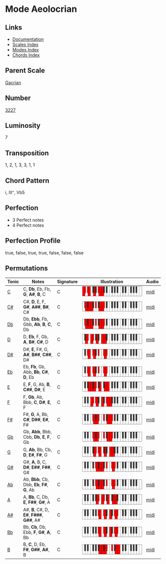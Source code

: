 # Mode Aeolocrian

## Links

- [Documentation](README.md)
- [Scales Index](Scales.md)
- [Modes Index](Modes.md)
- [Chords Index](Chords.md)

## Parent Scale

[Gacrian](ScaleGacrian.md)

## Number

[3227](https://ianring.com/musictheory/scales/3227)

## Luminosity

7

## Transposition

1, 2, 1, 3, 3, 1, 1

## Chord Pattern

i, III⁺, Vb5

## Perfection

- 3 Perfect notes
- 4 Perfect notes

## Perfection Profile

true, false, true, true, false, false, false

## Permutations

| Tonic | Notes | Signature | Illustration | Audio |
|-------|-------|-----------|--------------|-------|
| [C](ModeCNaturalAeolocrian.md) | C, **Db**, Eb, Fb, **G**, **A#**, **B**, C | C | ![CNaturalAeolocrian](ModeCNaturalAeolocrian.png) | [midi](https://github.com/edipermadi/music/blob/main/docs/ModeCNaturalAeolocrian.mid?raw=true) |
| [C#](ModeCSharpAeolocrian.md) | C#, **D**, E, F, **G#**, **A##**, **B#**, C# | C | ![CSharpAeolocrian](ModeCSharpAeolocrian.png) | [midi](https://github.com/edipermadi/music/blob/main/docs/ModeCSharpAeolocrian.mid?raw=true) |
| [Db](ModeDFlatAeolocrian.md) | Db, **Ebb**, Fb, Gbb, **Ab**, **B**, **C**, Db | C | ![DFlatAeolocrian](ModeDFlatAeolocrian.png) | [midi](https://github.com/edipermadi/music/blob/main/docs/ModeDFlatAeolocrian.mid?raw=true) |
| [D](ModeDNaturalAeolocrian.md) | D, **Eb**, F, Gb, **A**, **B#**, **C#**, D | C | ![DNaturalAeolocrian](ModeDNaturalAeolocrian.png) | [midi](https://github.com/edipermadi/music/blob/main/docs/ModeDNaturalAeolocrian.mid?raw=true) |
| [D#](ModeDSharpAeolocrian.md) | D#, **E**, F#, G, **A#**, **B##**, **C##**, D# | C | ![DSharpAeolocrian](ModeDSharpAeolocrian.png) | [midi](https://github.com/edipermadi/music/blob/main/docs/ModeDSharpAeolocrian.mid?raw=true) |
| [Eb](ModeEFlatAeolocrian.md) | Eb, **Fb**, Gb, Abb, **Bb**, **C#**, **D**, Eb | C | ![EFlatAeolocrian](ModeEFlatAeolocrian.png) | [midi](https://github.com/edipermadi/music/blob/main/docs/ModeEFlatAeolocrian.mid?raw=true) |
| [E](ModeENaturalAeolocrian.md) | E, **F**, G, Ab, **B**, **C##**, **D#**, E | C | ![ENaturalAeolocrian](ModeENaturalAeolocrian.png) | [midi](https://github.com/edipermadi/music/blob/main/docs/ModeENaturalAeolocrian.mid?raw=true) |
| [F](ModeFNaturalAeolocrian.md) | F, **Gb**, Ab, Bbb, **C**, **D#**, **E**, F | C | ![FNaturalAeolocrian](ModeFNaturalAeolocrian.png) | [midi](https://github.com/edipermadi/music/blob/main/docs/ModeFNaturalAeolocrian.mid?raw=true) |
| [F#](ModeFSharpAeolocrian.md) | F#, **G**, A, Bb, **C#**, **D##**, **E#**, F# | C | ![FSharpAeolocrian](ModeFSharpAeolocrian.png) | [midi](https://github.com/edipermadi/music/blob/main/docs/ModeFSharpAeolocrian.mid?raw=true) |
| [Gb](ModeGFlatAeolocrian.md) | Gb, **Abb**, Bbb, Cbb, **Db**, **E**, **F**, Gb | C | ![GFlatAeolocrian](ModeGFlatAeolocrian.png) | [midi](https://github.com/edipermadi/music/blob/main/docs/ModeGFlatAeolocrian.mid?raw=true) |
| [G](ModeGNaturalAeolocrian.md) | G, **Ab**, Bb, Cb, **D**, **E#**, **F#**, G | C | ![GNaturalAeolocrian](ModeGNaturalAeolocrian.png) | [midi](https://github.com/edipermadi/music/blob/main/docs/ModeGNaturalAeolocrian.mid?raw=true) |
| [G#](ModeGSharpAeolocrian.md) | G#, **A**, B, C, **D#**, **E##**, **F##**, G# | C | ![GSharpAeolocrian](ModeGSharpAeolocrian.png) | [midi](https://github.com/edipermadi/music/blob/main/docs/ModeGSharpAeolocrian.mid?raw=true) |
| [Ab](ModeAFlatAeolocrian.md) | Ab, **Bbb**, Cb, Dbb, **Eb**, **F#**, **G**, Ab | C | ![AFlatAeolocrian](ModeAFlatAeolocrian.png) | [midi](https://github.com/edipermadi/music/blob/main/docs/ModeAFlatAeolocrian.mid?raw=true) |
| [A](ModeANaturalAeolocrian.md) | A, **Bb**, C, Db, **E**, **F##**, **G#**, A | C | ![ANaturalAeolocrian](ModeANaturalAeolocrian.png) | [midi](https://github.com/edipermadi/music/blob/main/docs/ModeANaturalAeolocrian.mid?raw=true) |
| [A#](ModeASharpAeolocrian.md) | A#, **B**, C#, D, **E#**, **F###**, **G##**, A# | C | ![ASharpAeolocrian](ModeASharpAeolocrian.png) | [midi](https://github.com/edipermadi/music/blob/main/docs/ModeASharpAeolocrian.mid?raw=true) |
| [Bb](ModeBFlatAeolocrian.md) | Bb, **Cb**, Db, Ebb, **F**, **G#**, **A**, Bb | C | ![BFlatAeolocrian](ModeBFlatAeolocrian.png) | [midi](https://github.com/edipermadi/music/blob/main/docs/ModeBFlatAeolocrian.mid?raw=true) |
| [B](ModeBNaturalAeolocrian.md) | B, **C**, D, Eb, **F#**, **G##**, **A#**, B | C | ![BNaturalAeolocrian](ModeBNaturalAeolocrian.png) | [midi](https://github.com/edipermadi/music/blob/main/docs/ModeBNaturalAeolocrian.mid?raw=true) |

